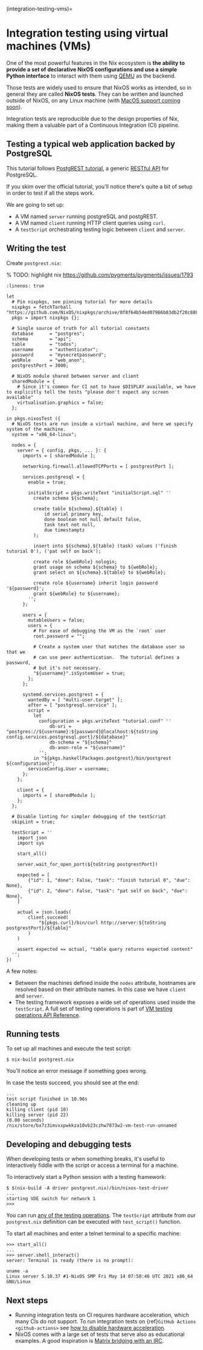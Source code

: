 (integration-testing-vms)=

# Integration testing using virtual machines (VMs)

One of the most powerful features in the Nix ecosystem is **the ability
to provide a set of declarative NixOS configurations and use a simple
Python interface** to interact with them using [QEMU](https://www.qemu.org/)
as the backend.

Those tests are widely used to ensure that NixOS works as intended, so in general they are called **NixOS tests**.
They can be written and launched outside of NixOS, on any Linux machine (with
[MacOS support coming soon](https://github.com/NixOS/nixpkgs/issues/108984)).

Integration tests are reproducible due to the design properties of Nix,
making them a valuable part of a Continuous Integration (CI) pipeline.

## Testing a typical web application backed by PostgreSQL

This tutorial follows [PostgREST tutorial](https://postgrest.org/en/stable/tutorials/tut0.html),
a generic [RESTful API](https://restfulapi.net/) for PostgreSQL.

If you skim over the official tutorial, you'll notice there's quite a bit of setup
in order to test if all the steps work.

We are going to set up:

- A VM named `server` running postgreSQL and postgREST.
- A VM named `client` running HTTP client queries using `curl`.
- A `testScript` orchestrating testing logic between `client` and `server`.

## Writing the test

Create `postgrest.nix`:

% TODO: highlight nix https://github.com/pygments/pygments/issues/1793

```{code-block}
:linenos: true

let
  # Pin nixpkgs, see pinning tutorial for more details
  nixpkgs = fetchTarball "https://github.com/NixOS/nixpkgs/archive/0f8f64b54ed07966b83db2f20c888d5e035012ef.tar.gz";
  pkgs = import nixpkgs {};

  # Single source of truth for all tutorial constants
  database      = "postgres";
  schema        = "api";
  table         = "todos";
  username      = "authenticator";
  password      = "mysecretpassword";
  webRole       = "web_anon";
  postgrestPort = 3000;

  # NixOS module shared between server and client
  sharedModule = {
    # Since it's common for CI not to have $DISPLAY available, we have to explicitly tell the tests "please don't expect any screen available"
    virtualisation.graphics = false;
  };

in pkgs.nixosTest ({
  # NixOS tests are run inside a virtual machine, and here we specify system of the machine.
  system = "x86_64-linux";

  nodes = {
    server = { config, pkgs, ... }: {
      imports = [ sharedModule ];

      networking.firewall.allowedTCPPorts = [ postgrestPort ];

      services.postgresql = {
        enable = true;

        initialScript = pkgs.writeText "initialScript.sql" ''
          create schema ${schema};

          create table ${schema}.${table} (
              id serial primary key,
              done boolean not null default false,
              task text not null,
              due timestamptz
          );

          insert into ${schema}.${table} (task) values ('finish tutorial 0'), ('pat self on back');

          create role ${webRole} nologin;
          grant usage on schema ${schema} to ${webRole};
          grant select on ${schema}.${table} to ${webRole};

          create role ${username} inherit login password '${password}';
          grant ${webRole} to ${username};
        '';
      };

      users = {
        mutableUsers = false;
        users = {
          # For ease of debugging the VM as the `root` user
          root.password = "";

          # Create a system user that matches the database user so that we
          # can use peer authentication.  The tutorial defines a password,
          # but it's not necessary.
          "${username}".isSystemUser = true;
        };
      };

      systemd.services.postgrest = {
        wantedBy = [ "multi-user.target" ];
        after = [ "postgresql.service" ];
        script =
          let
            configuration = pkgs.writeText "tutorial.conf" ''
                db-uri = "postgres://${username}:${password}@localhost:${toString config.services.postgresql.port}/${database}"
                db-schema = "${schema}"
                db-anon-role = "${username}"
            '';
          in "${pkgs.haskellPackages.postgrest}/bin/postgrest ${configuration}";
        serviceConfig.User = username;
      };
    };

    client = {
      imports = [ sharedModule ];
    };
  };

  # Disable linting for simpler debugging of the testScript
  skipLint = true;

  testScript = ''
    import json
    import sys

    start_all()

    server.wait_for_open_port(${toString postgrestPort})

    expected = [
        {"id": 1, "done": False, "task": "finish tutorial 0", "due": None},
        {"id": 2, "done": False, "task": "pat self on back", "due": None},
    ]

    actual = json.loads(
        client.succeed(
            "${pkgs.curl}/bin/curl http://server:${toString postgrestPort}/${table}"
        )
    )

    assert expected == actual, "table query returns expected content"
  '';
})
```

A few notes:

- Between the machines defined inside the `nodes` attribute, hostnames
  are resolved based on their attribute names. In this case we have `client` and `server`.
- The testing framework exposes a wide set of operations used inside the `testScript`.
  A full set of testing operations is part of
  [VM testing operations API Reference](https://nixos.org/manual/nixos/stable/index.html#sec-nixos-tests).

## Running tests

To set up all machines and execute the test script:

```shell-session
$ nix-build postgrest.nix
```

You'll notice an error message if something goes wrong.

In case the tests succeed, you should see at the end:

```shell-session
...
test script finished in 10.96s
cleaning up
killing client (pid 10)
killing server (pid 22)
(0.00 seconds)
/nix/store/bx7z3imvxxpwkkza10vb23czhw7873w2-vm-test-run-unnamed
```

## Developing and debugging tests

When developing tests or when something breaks, it's useful to interactively fiddle
with the script or access a terminal for a machine.

To interactively start a Python session with a testing framework:

```shell-session
$ $(nix-build -A driver postgrest.nix)/bin/nixos-test-driver
...
starting VDE switch for network 1
>>>
```

You can run [any of the testing operations](https://nixos.org/manual/nixos/stable/index.html#sec-nixos-tests).
The `testScript` attribute from our `postgrest.nix` definition can be executed with `test_script()` function.

To start all machines and enter a telnet terminal to a specific machine:

```shell-session
>>> start_all()
...
>>> server.shell_interact()
server: Terminal is ready (there is no prompt):

uname -a
Linux server 5.10.37 #1-NixOS SMP Fri May 14 07:50:46 UTC 2021 x86_64 GNU/Linux
```

## Next steps

- Running integration tests on CI requires hardware acceleration, which many CIs do not support.
  To run integration tests on {ref}`GitHub Actions <github-actions>` see
  [how to disable hardware acceleration](https://github.com/cachix/install-nix-action#how-can-i-run-nixos-tests).
- NixOS comes with a large set of tests that serve also as educational examples. A good inspiration is [Matrix bridging with an IRC](https://github.com/NixOS/nixpkgs/blob/master/nixos/tests/matrix/appservice-irc.nix).
